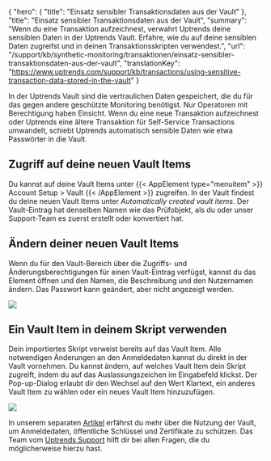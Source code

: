 {
  "hero": {
    "title": "Einsatz sensibler Transaktionsdaten aus der Vault"
  },
  "title": "Einsatz sensibler Transaktionsdaten aus der Vault",
  "summary": "Wenn du eine Transaktion aufzeichnest, verwahrt Uptrends deine sensiblen Daten in der Uptrends Vault. Erfahre, wie du auf deine sensiblen Daten zugreifst und in deinen Transaktionsskripten verwendest.",
  "url": "/support/kb/synthetic-monitoring/transaktionen/einsatz-sensibler-transaktionsdaten-aus-der-vault",
  "translationKey": "https://www.uptrends.com/support/kb/transactions/using-sensitive-transaction-data-stored-in-the-vault"
}

In der Uptrends Vault sind die vertraulichen Daten gespeichert, die du für das gegen andere geschützte Monitoring benötigst. Nur Operatoren mit Berechtigung haben Einsicht. Wenn du eine neue Transaktion aufzeichnest oder Uptrends eine ältere Transaktion für Self-Service Transactions umwandelt, schiebt Uptrends automatisch sensible Daten wie etwa Passwörter in die Vault.

## Zugriff auf deine neuen Vault Items

Du kannst auf deine Vault Items unter {{< AppElement type="menuitem" >}} Account Setup > Vault {{< /AppElement >}} zugreifen. In der Vault findest du deine neuen Vault Items unter *Automatically created vault items*. Der Vault-Eintrag hat denselben Namen wie das Prüfobjekt, als du oder unser Support-Team es zuerst erstellt oder konvertiert hat.

## Ändern deiner neuen Vault Items

Wenn du für den Vault-Bereich über die Zugriffs- und Änderungsberechtigungen für einen Vault-Eintrag verfügst, kannst du das Element öffnen und den Namen, die Beschreibung und den Nutzernamen ändern. Das Passwort kann geändert, aber nicht angezeigt werden.

![](/img/content/bce5dcae-cd73-4d14-b45d-5eec4a2f703c.png)

## Ein Vault Item in deinem Skript verwenden

Dein importiertes Skript verweist bereits auf das Vault Item. Alle notwendigen Änderungen an den Anmeldedaten kannst du direkt in der Vault vornehmen. Du kannst ändern, auf welches Vault Item dein Skript zugreift, indem du auf das Auslassungszeichen im Eingabefeld klickst. Der Pop-up-Dialog erlaubt dir den Wechsel auf den Wert Klartext, ein anderes Vault Item zu wählen oder ein neues Vault Item hinzuzufügen.

![](/img/content/scr_MSA_predefined_variables_1.min.png)

In unserem separaten [Artikel](/support/kb/vault) erfährst du mehr über die Nutzung der Vault, um Anmeldedaten, öffentliche Schlüssel und Zertifikate zu schützen.  Das Team vom [Uptrends Support](/contact) hilft dir bei allen Fragen, die du möglicherweise hierzu hast.


